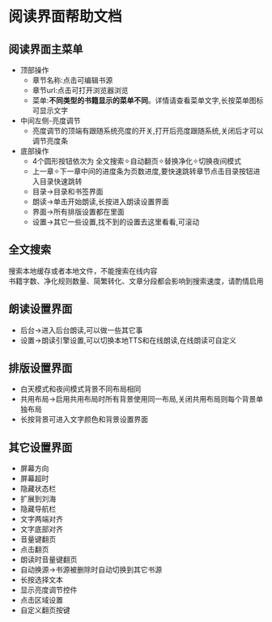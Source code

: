 # 阅读界面帮助文档

## 阅读界面主菜单
* 顶部操作
  * 章节名称:点击可编辑书源
  * 章节url:点击可打开浏览器浏览
  * 菜单:**不同类型的书籍显示的菜单不同**。详情请查看菜单文字,长按菜单图标可显示文字
* 中间左侧-亮度调节
  * 亮度调节的顶端有跟随系统亮度的开关,打开后亮度跟随系统,关闭后才可以调节亮度条
* 底部操作
  * 4个圆形按钮依次为 全文搜索✧自动翻页✧替换净化✧切换夜间模式
  * 上一章✧下一章中间的进度条为页数进度,要快速跳转章节点击目录按钮进入目录快速跳转
  * 目录->目录和书签界面
  * 朗读->单击开始朗读,长按进入朗读设置界面
  * 界面->所有排版设置都在里面
  * 设置->其它一些设置,找不到的设置去这里看看,可滚动

## 全文搜索
搜索本地缓存或者本地文件，不能搜索在线内容  
书籍字数、净化规则数量、简繁转化、文章分段都会影响到搜索速度，请酌情启用

## 朗读设置界面
* 后台->进入后台朗读,可以做一些其它事
* 设置->朗读引擎设置,可以切换本地TTS和在线朗读,在线朗读可自定义

## 排版设置界面
* 白天模式和夜间模式背景不同布局相同
* 共用布局->启用共用布局时所有背景使用同一布局,关闭共用布局则每个背景单独布局
* 长按背景可进入文字颜色和背景设置界面

## 其它设置界面
* 屏幕方向
* 屏幕超时
* 隐藏状态栏
* 扩展到刘海
* 隐藏导航栏
* 文字两端对齐
* 文字底部对齐
* 音量键翻页
* 点击翻页
* 朗读时音量键翻页
* 自动换源->书源被删除时自动切换到其它书源
* 长按选择文本
* 显示亮度调节控件
* 点击区域设置
* 自定义翻页按键
